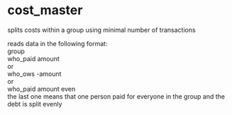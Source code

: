 # cost_master
splits costs within a group using minimal number of transactions


reads data in the following format:  
group <members divided with space>  
who_paid amount  
or   
who_ows -amount  
or  
who_paid amount even  
the last one means that one person paid for everyone in the group and the debt is split evenly

